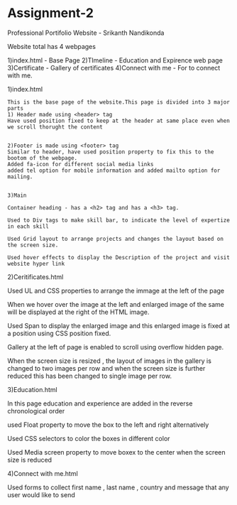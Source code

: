 # Assignment-2

Professional Portifolio Website - Srikanth Nandikonda

Website total has 4 webpages

1)index.html - Base Page
2)TImeline - Education and Expirence web page
3)Certificate - Gallery of certificates
4)Connect with me - For to connect with me.

1)index.html

    This is the base page of the website.This page is divided into 3 major parts
    1) Header made using <header> tag
    Have used position fixed to keep at the header at same place even when we scroll thorught the content 


    2)Footer is made using <footer> tag
    Similar to header, have used position property to fix this to the bootom of the webpage.
    Added fa-icon for different social media links
    added tel option for mobile information and added mailto option for mailing.


    3)Main

    Container heading - has a <h2> tag and has a <h3> tag. 

    Used to Div tags to make skill bar, to indicate the level of expertize in each skill

    Used Grid layout to arrange projects and changes the layout based on the screen size.

    Used hover effects to display the Description of the project and visit website hyper link

2)Ceritificates.html

Used UL and CSS properties to arrange the immage at the left of the page 

When we hover over the image at the left and enlarged image of the same will be displayed at the right of the HTML image.

Used Span to display the enlarged image and this enlarged image is fixed at a position using CSS position fixed.

Gallery at the left of page is enabled to scroll using overflow hidden page.

When the screen size is resized , the layout of images in the gallery is changed to two images per row and when the screen size is further reduced this has been changed to single image per row.

3)Education.html 

In this page education and experience are added in the reverse chronological order 

used Float property to move the box to the left and right alternatively 

Used CSS selectors to color the boxes in different color 

Used Media screen property to move boxex to the center when the screen size is reduced 

4)Connect with me.html 

Used forms to collect first name , last name , country and message that any user would like to send 


